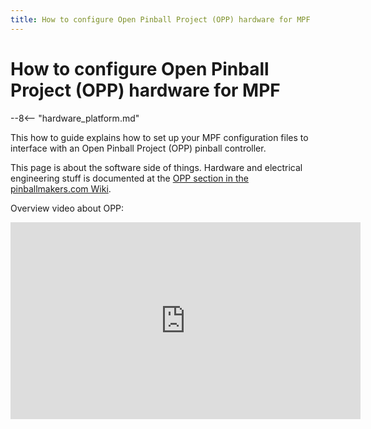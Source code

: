 ```yaml
---
title: How to configure Open Pinball Project (OPP) hardware for MPF
---
```


# How to configure Open Pinball Project (OPP) hardware for MPF

--8<-- "hardware_platform.md"

This how to guide explains how to set up your MPF configuration files to
interface with an Open Pinball Project (OPP) pinball controller.

This page is about the software side of things. Hardware and electrical
engineering stuff is documented at the [OPP section in the
pinballmakers.com Wiki](http://pinballmakers.com/wiki/index.php/OPP).

Overview video about OPP:

<div class="video-wrapper">
<iframe width="560" height="315" src="https://www.youtube.com/embed/WU98MRDeYeQ" title="YouTube video player" frameborder="0" allow="accelerometer; autoplay; clipboard-write; encrypted-media; gyroscope; picture-in-picture" allowfullscreen></iframe>
</div>
